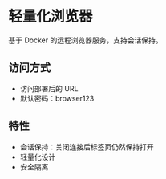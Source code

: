 # 轻量化浏览器

基于 Docker 的远程浏览器服务，支持会话保持。

## 访问方式
- 访问部署后的 URL
- 默认密码：browser123

## 特性
- 会话保持：关闭连接后标签页仍然保持打开
- 轻量化设计
- 安全隔离
